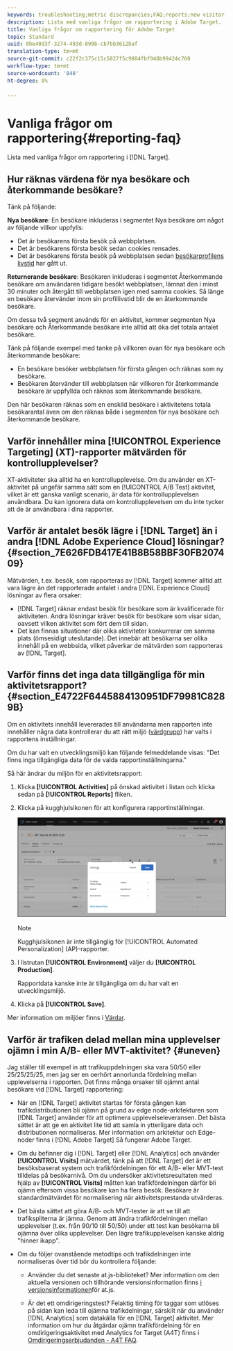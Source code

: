 ```yaml
---
keywords: troubleshooting;metric discrepancies;FAQ;reports;new visitor;new visitors;returning visitor;returning visitors;return visit;new visit
description: Lista med vanliga frågor om rapportering i Adobe Target.
title: Vanliga frågor om rapportering för Adobe Target
topic: Standard
uuid: 0be40d3f-3274-493d-899b-cb7bb3612baf
translation-type: tm+mt
source-git-commit: c22f2c375c15c5827f5c9884fbf948b99424c760
workflow-type: tm+mt
source-wordcount: '848'
ht-degree: 0%

---
```



# Vanliga frågor om rapportering{#reporting-faq}

Lista med vanliga frågor om rapportering i [!DNL Target].

## Hur räknas värdena för nya besökare och återkommande besökare?

Tänk på följande:

**Nya besökare**: En besökare inkluderas i segmentet Nya besökare om något av följande villkor uppfylls:

* Det är besökarens första besök på webbplatsen.
* Det är besökarens första besök sedan cookies rensades.
* Det är besökarens första besök på webbplatsen sedan [besökarprofilens livstid](/help/c-target/c-visitor-profile/visitor-profile-lifetime.md) har gått ut.

**Returnerande besökare**: Besökaren inkluderas i segmentet Återkommande besökare om användaren tidigare besökt webbplatsen, lämnat den i minst 30 minuter och återgått till webbplatsen igen med samma cookies. Så länge en besökare återvänder inom sin profillivstid blir de en återkommande besökare.

Om dessa två segment används för en aktivitet, kommer segmenten Nya besökare och Återkommande besökare inte alltid att öka det totala antalet besökare.

Tänk på följande exempel med tanke på villkoren ovan för nya besökare och återkommande besökare:

* En besökare besöker webbplatsen för första gången och räknas som ny besökare.
* Besökaren återvänder till webbplatsen när villkoren för återkommande besökare är uppfyllda och räknas som återkommande besökare.

Den här besökaren räknas som en enskild besökare i aktivitetens totala besökarantal även om den räknas både i segmenten för nya besökare och återkommande besökare.

## Varför innehåller mina [!UICONTROL Experience Targeting] (XT)-rapporter mätvärden för kontrollupplevelser?

XT-aktiviteter ska alltid ha en kontrollupplevelse. Om du använder en XT-aktivitet på ungefär samma sätt som en [!UICONTROL A/B Test] aktivitet, vilket är ett ganska vanligt scenario, är data för kontrollupplevelsen användbara. Du kan ignorera data om kontrollupplevelsen om du inte tycker att de är användbara i dina rapporter.

## Varför är antalet besök lägre i [!DNL Target] än i andra [!DNL Adobe Experience Cloud] lösningar? {#section_7E626FDB417E41B8B58BBF30FB207409}

Mätvärden, t.ex. besök, som rapporteras av [!DNL Target] kommer alltid att vara lägre än det rapporterade antalet i andra [!DNL Experience Cloud] lösningar av flera orsaker:

* [!DNL Target] räknar endast besök för besökare som är kvalificerade för aktiviteten. Andra lösningar kräver besök för besökare som visar sidan, oavsett vilken aktivitet som fört dem till sidan.
* Det kan finnas situationer där olika aktiviteter konkurrerar om samma plats (ömsesidigt uteslutande). Det innebär att besökarna ser olika innehåll på en webbsida, vilket påverkar de mätvärden som rapporteras av [!DNL Target].

## Varför finns det inga data tillgängliga för min aktivitetsrapport? {#section_E4722F6445884130951DF79981C8289B}

Om en aktivitets innehåll levererades till användarna men rapporten inte innehåller några data kontrollerar du att rätt miljö ([värdgrupp](/help/administrating-target/hosts.md)) har valts i rapportens inställningar.

Om du har valt en utvecklingsmiljö kan följande felmeddelande visas: &quot;Det finns inga tillgängliga data för de valda rapportinställningarna.&quot;

Så här ändrar du miljön för en aktivitetsrapport:

1. Klicka **[!UICONTROL Activities]** på önskad aktivitet i listan och klicka sedan på **[!UICONTROL Reports]** fliken.
1. Klicka på kugghjulsikonen för att konfigurera rapportinställningar.

   ![Dialogrutan A/B-inställningar](/help/c-reports/c-report-settings/assets/ab_settings_dialog.png)

   >[!NOTE]
   >
   >Kugghjulsikonen är inte tillgänglig för [!UICONTROL Automated Personalization] (AP)-rapporter.

1. I listrutan **[!UICONTROL Environment]** väljer du **[!UICONTROL Production]**.

   Rapportdata kanske inte är tillgängliga om du har valt en utvecklingsmiljö.

1. Klicka på **[!UICONTROL Save]**.

Mer information om miljöer finns i [Värdar](../administrating-target/hosts.md#concept_516BB01EBFBD4449AB03940D31AEB66E).

## Varför är trafiken delad mellan mina upplevelser ojämn i min A/B- eller MVT-aktivitet? {#uneven}

Jag ställer till exempel in att trafikuppdelningen ska vara 50/50 eller 25/25/25/25, men jag ser en oerhört annorlunda fördelning mellan upplevelserna i rapporten. Det finns många orsaker till ojämnt antal besökare vid [!DNL Target] rapportering:

* När en [!DNL Target] aktivitet startas för första gången kan trafikdistributionen bli ojämn på grund av edge node-arkitekturen som [!DNL Target] använder för att optimera upplevelseleveransen. Det bästa sättet är att ge en aktivitet lite tid att samla in ytterligare data och distributionen normaliseras. Mer information om arkitektur och Edge-noder finns i [!DNL Adobe Target] Så fungerar [](/help/c-intro/how-target-works.md)Adobe Target.
* Om du befinner dig i [!DNL Target] eller [!DNL Analytics] och använder **[!UICONTROL Visits]** mätvärdet, tänk på att [!DNL Target] det är ett besöksbaserat system och trafikfördelningen för ett A/B- eller MVT-test tilldelas på besökarnivå. Om du undersöker aktivitetsresultaten med hjälp av **[!UICONTROL Visits]** måtten kan trafikfördelningen därför bli ojämn eftersom vissa besökare kan ha flera besök. Besökare är standardmätvärdet för normalisering när aktivitetsprestanda utvärderas.
* Det bästa sättet att göra A/B- och MVT-tester är att se till att trafikspliterna är jämna. Genom att ändra trafikfördelningen mellan upplevelser (t.ex. från 90/10 till 50/50) under ett test kan besökarna bli ojämna över olika upplevelser. Den lägre trafikupplevelsen kanske aldrig &quot;hinner ikapp&quot;.
* Om du följer ovanstående metodtips och trafikdelningen inte normaliseras över tid bör du kontrollera följande:

   * Använder du det senaste at.js-biblioteket? Mer information om den aktuella versionen och tillhörande versionsinformation finns [i versionsinformationen](/help/c-implementing-target/c-implementing-target-for-client-side-web/target-atjs-versions.md)för at.js.

   * Är det ett omdirigeringstest? Felaktig timing för taggar som utlöses på sidan kan leda till ojämna trafikdelningar, särskilt när du använder [!DNL Analytics] som datakälla för en [!DNL Target] aktivitet. Mer information om hur du åtgärdar ojämn trafikfördelning för en omdirigeringsaktivitet med Analytics for Target (A4T) finns i [Omdirigeringserbjudanden - A4T FAQ](/help/c-integrating-target-with-mac/a4t/r-a4t-faq/a4t-faq-redirect-offers.md).
